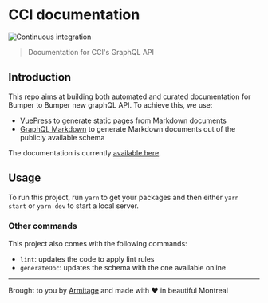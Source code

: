 # CCI documentation

![Continuous integration](https://github.com/Armitage35/cci_doc_v2/workflows/Continuous%20integration/badge.svg)

> Documentation for CCI's GraphQL API

## Introduction

This repo aims at building both automated and curated documentation for Bumper to Bumper new graphQL API. To achieve this, we use:

-   [VuePress](https://vuepress.vuejs.org/) to generate static pages from Markdown documents
-   [GraphQL Markdown](https://github.com/exogen/graphql-markdown) to generate Markdown documents out of the publicly available schema

The documentation is currently [available here](https://armitage35.github.io/cci_doc_v2/).

## Usage

To run this project, run `yarn` to get your packages and then either `yarn start` or `yarn dev` to start a local server.

### Other commands

This project also comes with the following commands:

-   `lint`: updates the code to apply lint rules
-   `generateDoc`: updates the schema with the one available online

---

Brought to you by [Armitage](https://armitageweb.net) and made with :heart: in beautiful Montreal
